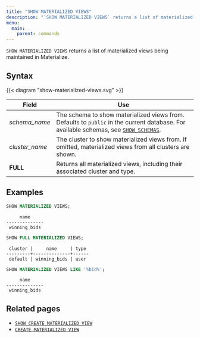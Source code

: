 ```yaml
---
title: "SHOW MATERIALIZED VIEWS"
description: "`SHOW MATERIALIZED VIEWS` returns a list of materialized views being maintained in Materialize."
menu:
  main:
    parent: commands
---
```


`SHOW MATERIALIZED VIEWS` returns a list of materialized views being maintained
in Materialize.

## Syntax

{{< diagram "show-materialized-views.svg" >}}

Field | Use
------|-----
_schema&lowbar;name_ | The schema to show materialized views from. Defaults to `public` in the current database. For available schemas, see [`SHOW SCHEMAS`](../show-schemas).
_cluster&lowbar;name_ | The cluster to show materialized views from. If omitted, materialized views from all clusters are shown.
**FULL** | Returns all materialized views, including their associated cluster and type.

## Examples

```sql
SHOW MATERIALIZED VIEWS;
```

```nofmt
     name
--------------
 winning_bids
```

```sql
SHOW FULL MATERIALIZED VIEWS;
```

```nofmt
 cluster |     name     | type
---------+--------------+------
 default | winning_bids | user
```

```sql
SHOW MATERIALIZED VIEWS LIKE '%bid%';
```

```nofmt
     name
--------------
 winning_bids
```

## Related pages

- [`SHOW CREATE MATERIALIZED VIEW`](../show-create-materialized-view)
- [`CREATE MATERIALIZED VIEW`](../create-materialized-view)
